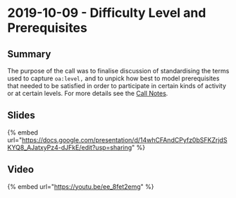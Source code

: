 # 2019-10-09 - Difficulty Level and Prerequisites

## Summary

The purpose of the call was to finalise discussion of standardising the terms used to capture `oa:level,` and to unpick how best to model prerequisites that needed to be satisfied in order to participate in certain kinds of activity or at certain levels. For more details see the [Call Notes](https://docs.google.com/document/d/14oUWudYpZCrSbRA\_oKFor9nCOn2sYInHJyHwZvRqyLw/edit?usp=sharing).

## Slides

{% embed url="https://docs.google.com/presentation/d/14whCFAndCPyfz0bSFKZrjdSKYQ8_AJatxyPz4-dJFkE/edit?usp=sharing" %}

## Video

{% embed url="https://youtu.be/ee_8fet2emg" %}

